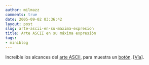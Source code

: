 ```yaml
---
author: milmazz
comments: true
date: 2005-09-02 03:36:42
layout: post
slug: arte-ascii-en-su-maxima-expresion
title: Arte ASCII en su máxima expresión
tags:
- miniblog
---
```


Increible los alcances del [arte
ASCII](http://es.wikipedia.org/wiki/Arte_ASCII), para muestra un
[botón](http://www.100mb.nl/).
[[Vía](http://cut0ff.blogsome.com/2005/08/25/supermegatux/)].
